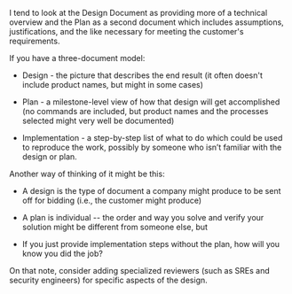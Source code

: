 I tend to look at the Design Document as providing more of a technical overview and the Plan as a second document which includes assumptions, justifications, and the like necessary for meeting the customer's requirements.

If you have a three-document model:

- Design - the picture that describes the end result (it often doesn't include product names, but might in some cases)

- Plan - a milestone-level view of how that design will get accomplished (no commands are included, but product names and the processes selected might very well be documented)

- Implementation - a step-by-step list of what to do which could be used to reproduce the work, possibly by someone who isn’t familiar with the design or plan.

Another way of thinking of it might be this:

- A design is the type of document a company might produce to be sent off for bidding (i.e., the customer might produce)

- A plan is individual -- the order and way you solve and verify your solution might be different from someone else, but

- If you just provide implementation steps without the plan, how will you know you did the job?

On that note, consider adding specialized reviewers (such as SREs and security engineers) for specific aspects of the design.
